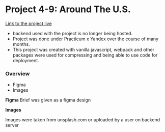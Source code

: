 # Project 4-9: Around The U.S.
[Link to the project live](https://larkceresin.github.io/Around-the-US--VanillaJS/)
* backend used with the project is no longer being hosted.
* Project was done under Practicum x Yandex over the course of many months.
* This project was created with vanilla javascript, webpack and other packages were used for compressing and being able to use code for deployment. 

### Overview

* Figma
* Images

**Figma**
Brief was given as a figma design 

**Images**

Images were taken from unsplash.com or uploaded by a user on backend server

